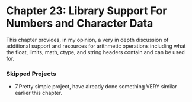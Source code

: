 # Chapter 23: Library Support For Numbers and Character Data
This chapter provides, in my opinion, a very in depth discussion of additional support and resources for arithmetic operations including what the float, limits, math, ctype, and string headers contain and can be used for.

### Skipped Projects
* 7.Pretty simple project, have already done something VERY similar earlier this chapter.